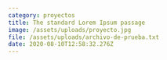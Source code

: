 ```yaml
---
category: proyectos
title: The standard Lorem Ipsum passage
image: /assets/uploads/proyecto.jpg
file: /assets/uploads/archivo-de-prueba.txt
date: 2020-08-10T12:58:32.276Z
---
```

